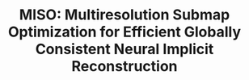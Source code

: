 ---
title: "MISO: Multiresolution Submap Optimization for Efficient Globally Consistent Neural Implicit Reconstruction"
authors: "Yulun Tian, Hanwen Cao, Sunghwan Kim, Nikolay Atanasov"
venue: "Robotics: Science and Systems (RSS)"
year: "2025"
status: "conference"
arxiv: "https://arxiv.org/abs/2504.19104"
official_link: ""
doi: ""
volume: "N/A"
number: "N/A"
pages: ""
publisher: ""
month: ""
address: ""
type: "conference"
school: "N/A"
awards: ""
notes: ""
include_on_website: true
image: "2025-tian-miso.jpg"
links_to_code: "https://github.com/ExistentialRobotics/MISO"
links_to_video: ""
links_to_website: "https://existentialrobotics.org/miso_rss25/"
collection: publications
permalink: /publication/2025b-tian-miso
---